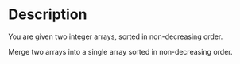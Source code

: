 # Description
You are given two integer arrays, sorted in non-decreasing order.

Merge two arrays into a single array sorted in non-decreasing order.